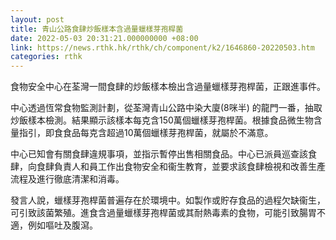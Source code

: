 ```yaml
---
layout: post
title: 青山公路食肆炒飯樣本含過量蠟樣芽孢桿菌
date: 2022-05-03 20:31:21.000000000 +08:00
link: https://news.rthk.hk/rthk/ch/component/k2/1646860-20220503.htm
categories: rthk
---
```


食物安全中心在荃灣一間食肆的炒飯樣本檢出含過量蠟樣芽孢桿菌，正跟進事件。

中心透過恆常食物監測計劃，從荃灣青山公路中染大廈(8咪半) 的龍門一番，抽取炒飯樣本檢測。結果顯示該樣本每克含150萬個蠟樣芽孢桿菌。根據食品微生物含量指引，即食食品每克含超過10萬個蠟樣芽孢桿菌，就屬於不滿意。

中心已知會有關食肆違規事項，並指示暫停出售相關食品。中心已派員巡查該食肆，向食肆負責人和員工作出食物安全和衞生教育，並要求該食肆檢視和改善生產流程及進行徹底清潔和消毒。

發言人說，蠟樣芽孢桿菌普遍存在於環境中。如製作或貯存食品的過程欠缺衞生，可引致該菌繁殖。進食含過量蠟樣芽孢桿菌或其耐熱毒素的食物，可能引致腸胃不適，例如嘔吐及腹瀉。
